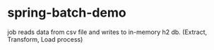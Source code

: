 # spring-batch-demo

job reads data from csv file and writes to in-memory h2 db. (Extract, Transform, Load process)
